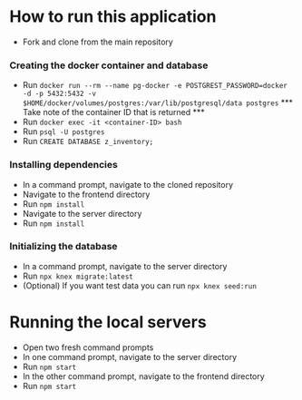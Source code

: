 # How to run this application
- Fork and clone from the main repository
### Creating the docker container and database
- Run ```docker run --rm --name pg-docker -e POSTGREST_PASSWORD=docker -d -p 5432:5432 -v $HOME/docker/volumes/postgres:/var/lib/postgresql/data postgres``` *** Take note of the container ID that is returned ***
- Run ```docker exec -it <container-ID> bash```
- Run ```psql -U postgres```
- Run ```CREATE DATABASE z_inventory;```
### Installing dependencies
- In a command prompt, navigate to the cloned repository
- Navigate to the frontend directory
- Run ```npm install```
- Navigate to the server directory
- Run ```npm install```
### Initializing the database
- In a command prompt, navigate to the server directory
- Run ```npx knex migrate:latest```
- (Optional) If you want test data you can run ```npx knex seed:run```
  
# Running the local servers
- Open two fresh command prompts
- In one command prompt, navigate to the server directory
- Run ```npm start```
- In the other command prompt, navigate to the frontend directory
- Run ```npm start```
